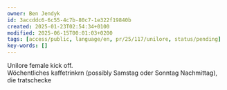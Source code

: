 ```yaml
---
owner: Ben Jendyk
id: 3accddc6-6c55-4c7b-80c7-1e322f19840b
created: 2025-01-23T02:54:34+0100
modified: 2025-06-15T00:01:03+0200
tags: [access/public, language/en, pr/25/117/unilore, status/pending]
key-words: []
---
```


Unilore female kick off.  
Wöchentliches kaffetrinkrn (possibly Samstag oder Sonntag Nachmittag), die tratschecke